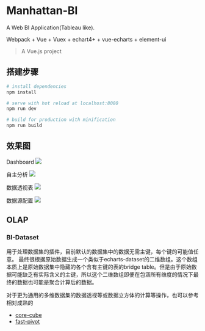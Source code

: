 # Manhattan-BI

A Web BI Application(Tableau like).

Webpack + Vue + Vuex + echart4+ + vue-echarts + element-ui

> A Vue.js project

## 搭建步骤

``` bash
# install dependencies
npm install

# serve with hot reload at localhost:8080
npm run dev

# build for production with minification
npm run build

```

## 效果图
Dashboard
![](http://imglf3.nosdn0.126.net/img/UnhEMnlSbXBDeGo0RUNuWjVncFBYdXRxUlNjK0Jyc1hjcm0rdmRZZTRDZmpveCtpUXI4VjRBPT0.png?imageView&thumbnail=3000y1672&type=png&quality=96&stripmeta=0)

自主分析
![](http://imglf4.nosdn0.126.net/img/UnhEMnlSbXBDeGo0RUNuWjVncFBYcXZXcjllNFpONU5remJRSUozOXN6V0dEZ2czTG82cUhnPT0.png?imageView&thumbnail=3000y1672&type=png&quality=96&stripmeta=0)

数据透视表
![](http://imglf5.nosdn0.126.net/img/UnhEMnlSbXBDeGo0RUNuWjVncFBYcmtDM1dZZ2xjYVg0R0x0Q3c2dnhUSnBjZTJwTGpIQTF3PT0.png?imageView&thumbnail=3000y1672&type=png&quality=96&stripmeta=0)

数据源配置
![](http://imglf6.nosdn0.126.net/img/UnhEMnlSbXBDeGo0RUNuWjVncFBYaDZSMllnSVN0WUxIclRycFJmbjJvTHZGWXl4V2hEQXF3PT0.png?imageView&thumbnail=3000y1677&type=png&quality=96&stripmeta=0)

## OLAP

### BI-Dataset
用于处理数据集的插件，目前默认的数据集中的数据无需主键，每个键的可能值任意。
最终很根据原始数据生成一个类似于echarts-dataset的二维数组。这个数组本质上是原始数据集中隐藏的各个含有主键的表的bridge table。但是由于原始数据可能缺乏有实际含义的主键，所以这个二维数组即便在包涵所有维度的情况下最终的数据也可能是聚合计算后的数据。

对于更为通用的多维数据集的数据透视等或数据立方体的计算等操作，也可以参考相对成熟的
+ [core-cube](https://github.com/ObservedObserver/cube-core)
+ [fast-pivot](https://github.com/ObservedObserver/fast-pivot)

